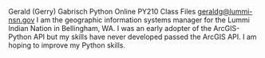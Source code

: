 Gerald (Gerry) Gabrisch
Python Online PY210 Class Files
geraldg@lummi-nsn.gov
I am the geographic information systems manager for the Lummi Indian Nation in Bellingham, WA. 
I was an early adopter of the ArcGIS-Python API but my skills have never developed passed the ArcGIS API.
I am hoping to improve my Python skills.